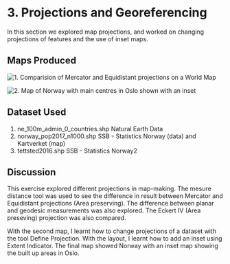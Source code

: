 # 3. Projections and Georeferencing
In this section we explored map projections, and worked on changing projections of features and the use of inset maps.

## Maps Produced

![1. Comparision of Mercator and Equidistant projections on a World Map](https://github.com/rahulse10/Introduction_to_GIS/blob/main/3.%20Projections%20and%20Georeferencing/RS1_A4_Portrait1.jpg)

![2. Map of Norway with main centres in Oslo shown with an inset](https://github.com/rahulse10/Introduction_to_GIS/blob/main/3.%20Projections%20and%20Georeferencing/RS1_A4_Portrait.jpg)

## Dataset Used 

1. ne_100m_admin_0_countries.shp Natural Earth Data
2. norway_pop2017_n1000.shp SSB - Statistics Norway (data) and Kartverket (map)
3. tettsted2016.shp SSB - Statistics Norway2

## Discussion
This exercise explored different projections in map-making. The mesure distance tool was used to see the difference in result between Mercator and Equidistant projections (Area preserving). 
The difference between planar and geodesic measurements was also explored. The Eckert IV (Area preseving) projection was also compared.

With the second map, I learnt how to change projections of a dataset with the tool Define Projection. With the layout, I learnt how to add an inset using Extent Indicator.
The final map showed Norway with an inset map showing the built up areas in Oslo.
